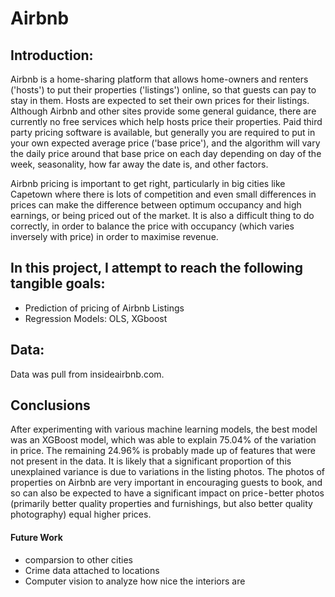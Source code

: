 # Airbnb


## Introduction:
Airbnb is a home-sharing platform that allows home-owners and renters ('hosts') to put their properties ('listings') online, so that guests can pay to stay in them. Hosts are expected to set their own prices for their listings. Although Airbnb and other sites provide some general guidance, there are currently no free services which help hosts price their properties. Paid third party pricing software is available, but generally you are required to put in your own expected average price ('base price'), and the algorithm will vary the daily price around that base price on each day depending on day of the week, seasonality, how far away the date is, and other factors.

Airbnb pricing is important to get right, particularly in big cities like Capetown where there is lots of competition and even small differences in prices can make the difference between optimum occupancy and high earnings, or being priced out of the market. It is also a difficult thing to do correctly, in order to balance the price with occupancy (which varies inversely with price) in order to maximise revenue.

## In this project, I attempt to reach the following tangible goals:  
* Prediction of pricing of Airbnb Listings 
* Regression Models: OLS, XGboost 

## Data:
Data was pull from insideairbnb.com. 

## Conclusions

After experimenting with various machine learning models, the best model was an XGBoost model, which was able to explain 75.04% of the variation in price. The remaining 24.96% is probably made up of features that were not present in the data. It is likely that a significant proportion of this unexplained variance is due to variations in the listing photos. The photos of properties on Airbnb are very important in encouraging guests to book, and so can also be expected to have a significant impact on price - better photos (primarily better quality properties and furnishings, but also better quality photography) equal higher prices.

#### Future Work

   * comparsion to other cities
   * Crime data attached to locations
   * Computer vision to analyze how nice the interiors are

